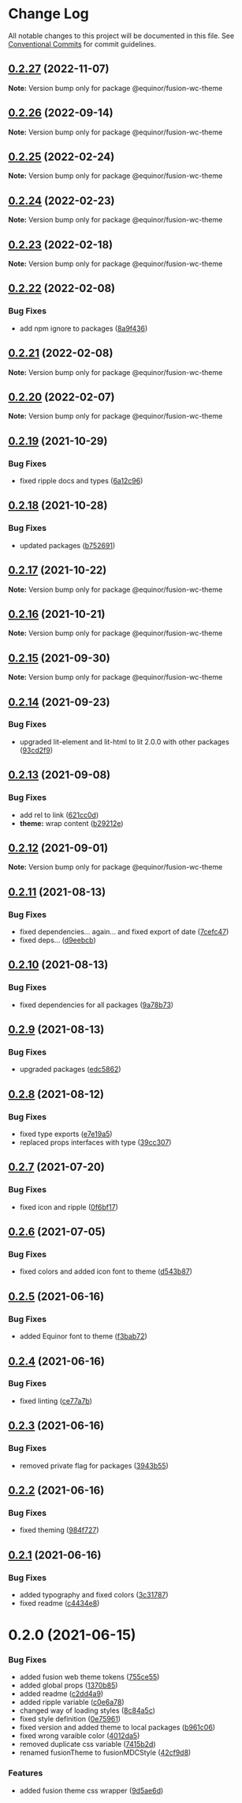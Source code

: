 # Change Log

All notable changes to this project will be documented in this file.
See [Conventional Commits](https://conventionalcommits.org) for commit guidelines.

## [0.2.27](https://github.com/equinor/fusion-web-components/compare/@equinor/fusion-wc-theme@0.2.26...@equinor/fusion-wc-theme@0.2.27) (2022-11-07)

**Note:** Version bump only for package @equinor/fusion-wc-theme





## [0.2.26](https://github.com/equinor/fusion-web-components/compare/@equinor/fusion-wc-theme@0.2.25...@equinor/fusion-wc-theme@0.2.26) (2022-09-14)

**Note:** Version bump only for package @equinor/fusion-wc-theme





## [0.2.25](https://github.com/equinor/fusion-web-components/compare/@equinor/fusion-wc-theme@0.2.24...@equinor/fusion-wc-theme@0.2.25) (2022-02-24)

**Note:** Version bump only for package @equinor/fusion-wc-theme





## [0.2.24](https://github.com/equinor/fusion-web-components/compare/@equinor/fusion-wc-theme@0.2.23...@equinor/fusion-wc-theme@0.2.24) (2022-02-23)

**Note:** Version bump only for package @equinor/fusion-wc-theme





## [0.2.23](https://github.com/equinor/fusion-web-components/compare/@equinor/fusion-wc-theme@0.2.22...@equinor/fusion-wc-theme@0.2.23) (2022-02-18)

**Note:** Version bump only for package @equinor/fusion-wc-theme





## [0.2.22](https://github.com/equinor/fusion-web-components/compare/@equinor/fusion-wc-theme@0.2.21...@equinor/fusion-wc-theme@0.2.22) (2022-02-08)


### Bug Fixes

* add npm ignore to packages ([8a9f436](https://github.com/equinor/fusion-web-components/commit/8a9f436f4d38c0fec431d9388ce3098853f8babc))





## [0.2.21](https://github.com/equinor/fusion-web-components/compare/@equinor/fusion-wc-theme@0.2.20...@equinor/fusion-wc-theme@0.2.21) (2022-02-08)

**Note:** Version bump only for package @equinor/fusion-wc-theme





## [0.2.20](https://github.com/equinor/fusion-web-components/compare/@equinor/fusion-wc-theme@0.2.19...@equinor/fusion-wc-theme@0.2.20) (2022-02-07)

**Note:** Version bump only for package @equinor/fusion-wc-theme





## [0.2.19](https://github.com/equinor/fusion-web-components/compare/@equinor/fusion-wc-theme@0.2.18...@equinor/fusion-wc-theme@0.2.19) (2021-10-29)


### Bug Fixes

* fixed ripple docs and types ([6a12c96](https://github.com/equinor/fusion-web-components/commit/6a12c968f95d9a268a1a9de4678c09828687ed47))





## [0.2.18](https://github.com/equinor/fusion-web-components/compare/@equinor/fusion-wc-theme@0.2.17...@equinor/fusion-wc-theme@0.2.18) (2021-10-28)


### Bug Fixes

* updated packages ([b752691](https://github.com/equinor/fusion-web-components/commit/b75269105063dfbb150432bd86426e33d67ba869))





## [0.2.17](https://github.com/equinor/fusion-web-components/compare/@equinor/fusion-wc-theme@0.2.16...@equinor/fusion-wc-theme@0.2.17) (2021-10-22)

**Note:** Version bump only for package @equinor/fusion-wc-theme





## [0.2.16](https://github.com/equinor/fusion-web-components/compare/@equinor/fusion-wc-theme@0.2.15...@equinor/fusion-wc-theme@0.2.16) (2021-10-21)

**Note:** Version bump only for package @equinor/fusion-wc-theme





## [0.2.15](https://github.com/equinor/fusion-web-components/compare/@equinor/fusion-wc-theme@0.2.14...@equinor/fusion-wc-theme@0.2.15) (2021-09-30)

**Note:** Version bump only for package @equinor/fusion-wc-theme





## [0.2.14](https://github.com/equinor/fusion-web-components/compare/@equinor/fusion-wc-theme@0.2.13...@equinor/fusion-wc-theme@0.2.14) (2021-09-23)


### Bug Fixes

* upgraded lit-element and lit-html to lit 2.0.0 with other packages ([93cd2f9](https://github.com/equinor/fusion-web-components/commit/93cd2f997d6045fd5ab69fe05ccee5acfa861ad7))





## [0.2.13](https://github.com/equinor/fusion-web-components/compare/@equinor/fusion-wc-theme@0.2.12...@equinor/fusion-wc-theme@0.2.13) (2021-09-08)


### Bug Fixes

* add rel to link ([621cc0d](https://github.com/equinor/fusion-web-components/commit/621cc0d60dd76ce45961abfa55dca100d5ae6959))
* **theme:** wrap content ([b29212e](https://github.com/equinor/fusion-web-components/commit/b29212e44d30bd84ed5bb2d44bf9f2b88c92c437))





## [0.2.12](https://github.com/equinor/fusion-web-components/compare/@equinor/fusion-wc-theme@0.2.11...@equinor/fusion-wc-theme@0.2.12) (2021-09-01)

**Note:** Version bump only for package @equinor/fusion-wc-theme





## [0.2.11](https://github.com/equinor/fusion-web-components/compare/@equinor/fusion-wc-theme@0.2.10...@equinor/fusion-wc-theme@0.2.11) (2021-08-13)


### Bug Fixes

* fixed dependencies... again... and fixed export of date ([7cefc47](https://github.com/equinor/fusion-web-components/commit/7cefc47b307e67c3a79c41579e07ece70c2e0728))
* fixed deps... ([d9eebcb](https://github.com/equinor/fusion-web-components/commit/d9eebcb1d637e9c2bb64f465c9378f1fea17c973))





## [0.2.10](https://github.com/equinor/fusion-web-components/compare/@equinor/fusion-wc-theme@0.2.9...@equinor/fusion-wc-theme@0.2.10) (2021-08-13)


### Bug Fixes

* fixed dependencies for all packages ([9a78b73](https://github.com/equinor/fusion-web-components/commit/9a78b73068685cd4d096fdea1e8501464c18a51c))





## [0.2.9](https://github.com/equinor/fusion-web-components/compare/@equinor/fusion-wc-theme@0.2.8...@equinor/fusion-wc-theme@0.2.9) (2021-08-13)


### Bug Fixes

* upgraded packages ([edc5862](https://github.com/equinor/fusion-web-components/commit/edc58624c3921ef6c77020dd3a026f40ed1dd5f2))





## [0.2.8](https://github.com/equinor/fusion-web-components/compare/@equinor/fusion-wc-theme@0.2.7...@equinor/fusion-wc-theme@0.2.8) (2021-08-12)


### Bug Fixes

* fixed type exports ([e7e19a5](https://github.com/equinor/fusion-web-components/commit/e7e19a59c3db40b20d29f9ea888614a188a2fcc4))
* replaced props interfaces with type ([39cc307](https://github.com/equinor/fusion-web-components/commit/39cc3078b3bb217587f5eb39020a312cb859bb96))





## [0.2.7](https://github.com/equinor/fusion-web-components/compare/@equinor/fusion-wc-theme@0.2.6...@equinor/fusion-wc-theme@0.2.7) (2021-07-20)


### Bug Fixes

* fixed icon and ripple ([0f6bf17](https://github.com/equinor/fusion-web-components/commit/0f6bf17ad6bc4e537afbbac31d93f6ddd35ce096))





## [0.2.6](https://github.com/equinor/fusion-web-components/compare/@equinor/fusion-wc-theme@0.2.5...@equinor/fusion-wc-theme@0.2.6) (2021-07-05)


### Bug Fixes

* fixed colors and added icon font to theme ([d543b87](https://github.com/equinor/fusion-web-components/commit/d543b87224db4609695e20c11d79363ccf8d4b14))





## [0.2.5](https://github.com/equinor/fusion-web-components/compare/@equinor/fusion-wc-theme@0.2.4...@equinor/fusion-wc-theme@0.2.5) (2021-06-16)


### Bug Fixes

* added Equinor font to theme ([f3bab72](https://github.com/equinor/fusion-web-components/commit/f3bab72d6d9d7a5da07701223b7ed6e20a18b586))





## [0.2.4](https://github.com/equinor/fusion-web-components/compare/@equinor/fusion-wc-theme@0.2.3...@equinor/fusion-wc-theme@0.2.4) (2021-06-16)


### Bug Fixes

* fixed linting ([ce77a7b](https://github.com/equinor/fusion-web-components/commit/ce77a7bcf493e6d05b4201513b8676906130d235))





## [0.2.3](https://github.com/equinor/fusion-web-components/compare/@equinor/fusion-wc-theme@0.2.2...@equinor/fusion-wc-theme@0.2.3) (2021-06-16)


### Bug Fixes

* removed private flag for packages ([3943b55](https://github.com/equinor/fusion-web-components/commit/3943b555441b8d8007ddedb795b54ac6009e7a04))





## [0.2.2](https://github.com/equinor/fusion-web-components/compare/@equinor/fusion-wc-theme@0.2.1...@equinor/fusion-wc-theme@0.2.2) (2021-06-16)


### Bug Fixes

* fixed theming ([984f727](https://github.com/equinor/fusion-web-components/commit/984f72745c2012fe6141c8cd786c45d349b36a8a))





## [0.2.1](https://github.com/equinor/fusion-web-components/compare/@equinor/fusion-wc-theme@0.2.0...@equinor/fusion-wc-theme@0.2.1) (2021-06-16)


### Bug Fixes

* added typography and fixed colors ([3c31787](https://github.com/equinor/fusion-web-components/commit/3c31787dc0b2ff7a6ee5af05036a3547aeb4e442))
* fixed readme ([c4434e8](https://github.com/equinor/fusion-web-components/commit/c4434e8489acb0829af0261c75917c310d69875b))





# 0.2.0 (2021-06-15)


### Bug Fixes

* added fusion web theme tokens ([755ce55](https://github.com/equinor/fusion-web-components/commit/755ce55ff27b6853e52ec6537e68efe237114344))
* added global props ([1370b85](https://github.com/equinor/fusion-web-components/commit/1370b8524646919f8572d5e7f12d6dfba4f20726))
* added readme ([c2dd4a9](https://github.com/equinor/fusion-web-components/commit/c2dd4a9557cbfeaa8bd559ae5ce80998782ac77c))
* added ripple variable ([c0e6a78](https://github.com/equinor/fusion-web-components/commit/c0e6a78cac2bda23e3897db0d46074129a2b7ac6))
* changed way of loading styles ([8c84a5c](https://github.com/equinor/fusion-web-components/commit/8c84a5cdecdf64c0523b8842c2f2d7592b3906c3))
* fixed style definition ([0e75961](https://github.com/equinor/fusion-web-components/commit/0e75961a378ba12d994d9737b1dbb5f729c68dfd))
* fixed version and added theme to local packages ([b961c06](https://github.com/equinor/fusion-web-components/commit/b961c0608647a8f664f135f4e0d37b794ffee296))
* fixed wrong varaible color ([4012da5](https://github.com/equinor/fusion-web-components/commit/4012da5aecc14b5df519fec12edd7280258b740e))
* removed duplicate css variable ([7415b2d](https://github.com/equinor/fusion-web-components/commit/7415b2d6cedc6b08ae7a1b036831f85711bd5bb6))
* renamed fusionTheme to fusionMDCStyle ([42cf9d8](https://github.com/equinor/fusion-web-components/commit/42cf9d8f867b637d0baebda4c213ee340b41c303))


### Features

* added fusion theme css wrapper ([9d5ae6d](https://github.com/equinor/fusion-web-components/commit/9d5ae6ddd0f6ed2ba4148d6b5adbe44ea6bca633))
